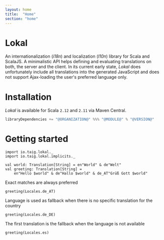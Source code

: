 ```yaml
---
layout: home
title:  "Home"
section: "home"
---
```


# Lokal

An internationalization (_i18n_) and localization (_l10n_) library for Scala and ScalaJS. A minimalistic API helps defining and evaluating translations on both, the server and the client. In its current early state, _Lokal_ does unfortunately include all translations into the generated JavaScript and does not support Ajax-loading the user's preferred language only.

# Installation

_Lokal_ is available for Scala `2.12` and `2.11` via Maven Central.


```scala
libraryDependencies += "@ORGANIZATION@" %%% "@MODULE@" % "@VERSION@"
```

# Getting started

```tut:reset:silent
import io.taig.lokal._
import io.taig.lokal.implicits._

val world: Translation[String] = en"World" & de"Welt"
val greeting: Translation[String] =
    en"Hello $world" & de"Hallo $world" & de_AT"Grüß Gott $world"
```

Exact matches are always preferred

```tut
greeting(Locales.de_AT)
```

Language is used as fallback when there is no specific translation for the country

```tut
greeting(Locales.de_DE)
```

The first translation is the fallback when the language is not available

```tut
greeting(Locales.es)
```